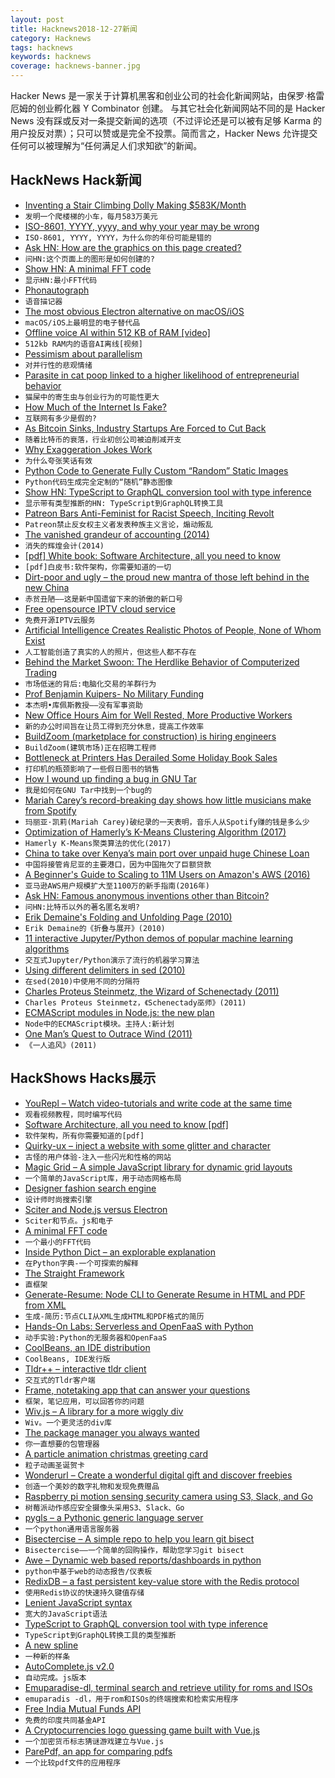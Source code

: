 ```yaml
---
layout: post
title: Hacknews2018-12-27新闻
category: Hacknews
tags: hacknews
keywords: hacknews
coverage: hacknews-banner.jpg
---
```


Hacker News 是一家关于计算机黑客和创业公司的社会化新闻网站，由保罗·格雷厄姆的创业孵化器 Y Combinator 创建。
与其它社会化新闻网站不同的是 Hacker News 没有踩或反对一条提交新闻的选项（不过评论还是可以被有足够 Karma 的用户投反对票）；只可以赞或是完全不投票。简而言之，Hacker News 允许提交任何可以被理解为“任何满足人们求知欲”的新闻。

## HackNews Hack新闻


- [Inventing a Stair Climbing Dolly Making $583K/Month](https://starterstory.com/stories/how-two-unlikely-partners-invented-the-upcart-and-went-viral-on-qvc)
- `发明一个爬楼梯的小车，每月583万美元`
- [ISO-8601, YYYY, yyyy, and why your year may be wrong](https://ericasadun.com/2018/12/25/iso-8601-yyyy-yyyy-and-why-your-year-may-be-wrong/)
- `ISO-8601, YYYY, YYYY，为什么你的年份可能是错的`
- [Ask HN: How are the graphics on this page created?](https://www.16personalities.com/personality-types)
- `问HN:这个页面上的图形是如何创建的?`
- [Show HN: A minimal FFT code](http://lambdaway.free.fr/lambdaspeech/?view=zorg)
- `显示HN:最小FFT代码`
- [Phonautograph](https://en.wikipedia.org/wiki/Phonautograph)
- `语音描记器`
- [The most obvious Electron alternative on macOS/iOS](https://holtwick.de/blog/2018-12-20-web-technologies)
- `macOS/iOS上最明显的电子替代品`
- [Offline voice AI within 512 KB of RAM [video]](https://www.youtube.com/watch?v=WadKhfLyqTQ)
- `512kb RAM内的语音AI离线[视频]`
- [Pessimism about parallelism](http://esr.ibiblio.org/?p=8223)
- `对并行性的悲观情绪`
- [Parasite in cat poop linked to a higher likelihood of entrepreneurial behavior](https://royalsocietypublishing.org/doi/full/10.1098/rspb.2018.0822)
- `猫屎中的寄生虫与创业行为的可能性更大`
- [How Much of the Internet Is Fake?](http://nymag.com/intelligencer/2018/12/how-much-of-the-internet-is-fake.html)
- `互联网有多少是假的?`
- [As Bitcoin Sinks, Industry Startups Are Forced to Cut Back](https://techcrunch.com/2018/12/26/as-bitcoin-sinks-industry-startups-are-forced-to-cut-back/)
- `随着比特币的衰落，行业初创公司被迫削减开支`
- [Why Exaggeration Jokes Work](https://www.theatlantic.com/science/archive/2018/12/biological-phenomenon-why-wit-works/578842/)
- `为什么夸张笑话有效`
- [Python Code to Generate Fully Custom “Random” Static Images](https://github.com/christophershultz/StaticGIFGen/blob/master/StaticGen.ipynb)
- `Python代码生成完全定制的“随机”静态图像`
- [Show HN: TypeScript to GraphQL conversion tool with type inference](https://github.com/acro5piano/typed-graphqlify)
- `显示带有类型推断的HN: TypeScript到GraphQL转换工具`
- [Patreon Bars Anti-Feminist for Racist Speech, Inciting Revolt](https://www.nytimes.com/2018/12/24/technology/patreon-hate-speech-bans.html)
- `Patreon禁止反女权主义者发表种族主义言论，煽动叛乱`
- [The vanished grandeur of accounting (2014)](http://www.bostonglobe.com/ideas/2014/06/07/the-vanished-grandeur-accounting/3zcbRBoPDNIryWyNYNMvbO/story.html)
- `消失的辉煌会计(2014)`
- [[pdf] White book: Software Architecture, all you need to know](https://share.composieux.fr/white-book-software-architecture.pdf)
- `[pdf]白皮书:软件架构，你需要知道的一切`
- [Dirt-poor and ugly – the proud new mantra of those left behind in the new China](https://www.latimes.com/world/asia/la-fg-chinese-poor-ugly-20181226-story.html)
- `赤贫丑陋——这是新中国遗留下来的骄傲的新口号`
- [Free opensource IPTV cloud service](item?id=18762273)
- `免费开源IPTV云服务`
- [Artificial Intelligence Creates Realistic Photos of People, None of Whom Exist](http://www.openculture.com/2018/12/artificial-intelligence-creates-realistic-photos-of-people-none-of-whom-actually-exist.html)
- `人工智能创造了真实的人的照片，但这些人都不存在`
- [Behind the Market Swoon: The Herdlike Behavior of Computerized Trading](https://www.wsj.com/articles/behind-the-market-swoon-the-herdlike-behavior-of-computerized-trading-11545785641)
- `市场低迷的背后:电脑化交易的羊群行为`
- [Prof Benjamin Kuipers- No Military Funding](http://web.eecs.umich.edu/~kuipers/opinions/no-military-funding.html)
- `本杰明•库佩斯教授——没有军事资助`
- [New Office Hours Aim for Well Rested, More Productive Workers](https://www.nytimes.com/2018/12/24/well/mind/work-schedule-hours-sleep-productivity-chronotype-night-owls.html)
- `新的办公时间旨在让员工得到充分休息，提高工作效率`
- [BuildZoom (marketplace for construction) is hiring engineers](https://jobs.lever.co/buildzoom)
- `BuildZoom(建筑市场)正在招聘工程师`
- [Bottleneck at Printers Has Derailed Some Holiday Book Sales](https://www.nytimes.com/2018/12/23/books/paper-printers-holiday-sales-books-publishers.html)
- `打印机的瓶颈影响了一些假日图书的销售`
- [How I wound up finding a bug in GNU Tar](https://utcc.utoronto.ca/~cks/space/blog/sysadmin/TarFindingTruncateBug)
- `我是如何在GNU Tar中找到一个bug的`
- [Mariah Carey’s record-breaking day shows how little musicians make from Spotify](https://qz.com/1507361/mariah-careys-record-breaking-day-shows-how-little-musicians-make-from-spotify/)
- `玛丽亚·凯莉(Mariah Carey)破纪录的一天表明，音乐人从Spotify赚的钱是多么少`
- [Optimization of Hamerly’s K-Means Clustering Algorithm (2017)](https://colfaxresearch.com/cfxkmeans/)
- `Hamerly K-Means聚类算法的优化(2017)`
- [China to take over Kenya’s main port over unpaid huge Chinese Loan](https://www.africanstand.com/news/africa/east-africa/china-to-take-over-kenyas-main-port-over-unpaid-huge-chinese-loan/)
- `中国将接管肯尼亚的主要港口，因为中国拖欠了巨额贷款`
- [A Beginner&#39;s Guide to Scaling to 11M Users on Amazon&#39;s AWS (2016)](http://highscalability.com/blog/2016/1/11/a-beginners-guide-to-scaling-to-11-million-users-on-amazons.html)
- `亚马逊AWS用户规模扩大至1100万的新手指南(2016年)`
- [Ask HN: Famous anonymous inventions other than Bitcoin?](item?id=18762932)
- `问HN:比特币以外的著名匿名发明?`
- [Erik Demaine&#39;s Folding and Unfolding Page (2010)](http://erikdemaine.org/folding/)
- `Erik Demaine的《折叠与展开》(2010)`
- [11 interactive Jupyter/Python demos of popular machine learning algorithms](https://github.com/trekhleb/homemade-machine-learning/blob/master/README.md)
- `交互式Jupyter/Python演示了流行的机器学习算法`
- [Using different delimiters in sed (2010)](https://backreference.org/2010/02/20/using-different-delimiters-in-sed/)
- `在sed(2010)中使用不同的分隔符`
- [Charles Proteus Steinmetz, the Wizard of Schenectady (2011)](https://www.smithsonianmag.com/history/charles-proteus-steinmetz-the-wizard-of-schenectady-51912022/?no-ist)
- `Charles Proteus Steinmetz，《Schenectady巫师》(2011)`
- [ECMAScript modules in Node.js: the new plan](http://2ality.com/2018/12/nodejs-esm-phases.html)
- `Node中的ECMAScript模块。主持人:新计划`
- [One Man’s Quest to Outrace Wind (2011)](http://www.wired.com/magazine/2011/02/ff_fasterthanwind/all/1)
- `《一人追风》(2011)`


## HackShows Hacks展示

- [ YouRepl – Watch video-tutorials and write code at the same time](https://yourepl.tumblr.com/post/180936303347/announcing-yourepl)
- `观看视频教程，同时编写代码`
- [ Software Architecture, all you need to know [pdf]](https://share.composieux.fr/white-book-software-architecture.pdf)
- `软件架构，所有你需要知道的[pdf]`
- [ Quirky-ux – inject a website with some glitter and character](http://dsalaj.com/quirky-ux/)
- `古怪的用户体验-注入一些闪光和性格的网站`
- [ Magic Grid – A simple JavaScript library for dynamic grid layouts](https://github.com/e-oj/Magic-Grid)
- `一个简单的JavaScript库，用于动态网格布局`
- [ Designer fashion search engine](https://www.on-mkt.com)
- `设计师时尚搜索引擎`
- [ Sciter and Node.js versus Electron](https://terrainformatica.com/2018/12/23/sciternode-versus-electron/)
- `Sciter和节点。js和电子`
- [ A minimal FFT code](http://lambdaway.free.fr/lambdaspeech/?view=zorg)
- `一个最小的FFT代码`
- [ Inside Python Dict – an explorable explanation](https://just-taking-a-ride.com/inside_python_dict/)
- `在Python字典-一个可探索的解释`
- [ The Straight Framework](https://gabordemooij.com/straight/)
- `直框架`
- [ Generate-Resume: Node CLI to Generate Resume in HTML and PDF from XML](https://github.com/sumeetdas/Generate-Resume)
- `生成-简历:节点CLI从XML生成HTML和PDF格式的简历`
- [ Hands-On Labs: Serverless and OpenFaaS with Python](https://github.com/openfaas/workshop)
- `动手实验:Python的无服务器和OpenFaaS`
- [ CoolBeans, an IDE distribution](http://coolbeans.xyz/)
- `CoolBeans, IDE发行版`
- [ Tldr&#43;&#43; – interactive tldr client](https://github.com/isacikgoz/tldr)
- `交互式的Tldr客户端`
- [ Frame, notetaking app that can answer your questions](https://github.com/jddunn/frame)
- `框架，笔记应用，可以回答你的问题`
- [ Wiv.js – A library for a more wiggly div](https://jjkaufman.github.io/wiv.js/)
- `Wiv。一个更灵活的div库`
- [ The package manager you always wanted](https://github.com/teamdomy/domy-cli)
- `你一直想要的包管理器`
- [ A particle animation christmas greeting card](https://2018.9elements.com/)
- `粒子动画圣诞贺卡`
- [ Wonderurl – Create a wonderful digital gift and discover freebies](http://wonderurl.com)
- `创造一个美妙的数字礼物和发现免费赠品`
- [ Raspberry pi motion sensing security camera using S3, Slack, and Go](https://github.com/bndw/security-camera)
- `树莓派动作感应安全摄像头采用S3、Slack、Go`
- [ pygls – a Pythonic generic language server](https://github.com/openlawlibrary/pygls/)
- `一个python通用语言服务器`
- [ Bisectercise – A simple repo to help you learn git bisect](https://github.com/bradleyboy/bisectercise)
- `Bisectercise——一个简单的回购操作，帮助您学习git bisect`
- [ Awe – Dynamic web based reports/dashboards in python](https://github.com/dankilman/awe)
- `python中基于web的动态报告/仪表板`
- [ RedixDB – a fast persistent key-value store with the Redis protocol](https://alash3al.github.io/redix/)
- `使用Redis协议的快速持久键值存储`
- [ Lenient JavaScript syntax](https://xixixao.github.io/lenientjs/)
- `宽大的JavaScript语法`
- [ TypeScript to GraphQL conversion tool with type inference](https://github.com/acro5piano/typed-graphqlify)
- `TypeScript到GraphQL转换工具的类型推断`
- [ A new spline](https://raphlinus.github.io/curves/2018/12/21/new-spline.html)
- `一种新的样条`
- [ AutoComplete.js v2.0](https://tarekraafat.github.io/autoComplete.js/)
- `自动完成。js版本`
- [ Emuparadise-dl, terminal search and retrieve utility for roms and ISOs](https://github.com/r4yan2/emuparadise-dl)
- `emuparadis -dl，用于rom和ISOs的终端搜索和检索实用程序`
- [ Free India Mutual Funds API](https://www.mfapi.in/)
- `免费的印度共同基金API`
- [ A Cryptocurrencies logo guessing game built with Vue.js](https://cryptoguessinggame.com)
- `一个加密货币标志猜谜游戏建立与Vue.js`
- [ ParePdf, an app for comparing pdfs](https://www.parepdf.com/)
- `一个比较pdf文件的应用程序`



